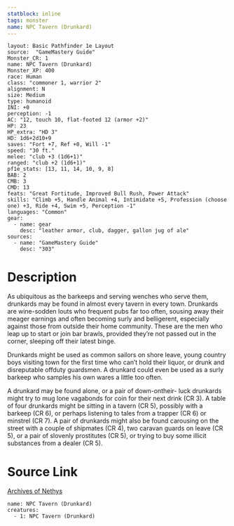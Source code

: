 ```yaml
---
statblock: inline
tags: monster
name: NPC Tavern (Drunkard)
---
```

```statblock
layout: Basic Pathfinder 1e Layout
source:  "GameMastery Guide"
Monster_CR: 1
name: NPC Tavern (Drunkard)
Monster_XP: 400
race: Human
class: "commoner 1, warrior 2"
alignment: N
size: Medium
type: humanoid
INI: +0
perception: -1
AC: "12, touch 10, flat-footed 12 (armor +2)"
HP: 23
HP_extra: "HD 3"
HD: 1d6+2d10+9
saves: "Fort +7, Ref +0, Will -1"
speed: "30 ft."
melee: "club +3 (1d6+1)"
ranged: "club +2 (1d6+1)"
pf1e_stats: [13, 11, 14, 10, 9, 8]
BAB: 2
CMB: 3
CMD: 13
feats: "Great Fortitude, Improved Bull Rush, Power Attack"
skills: "Climb +5, Handle Animal +4, Intimidate +5, Profession (choose one) +3, Ride +4, Swim +5, Perception -1"
languages: "Common"
gear:
  - name: gear
    desc: "leather armor, club, dagger, gallon jug of ale"
sources:
  - name: "GameMastery Guide"
    desc: "303"
```
# Description
As ubiquitous as the barkeeps and serving wenches who serve them, drunkards may be found in almost every tavern in every town. Drunkards are wine-sodden louts who frequent pubs far too often, sousing away their meager earnings and often becoming surly and belligerent, especially against those from outside their home community. These are the men who leap up to start or join bar brawls, provided they’re not passed out in the corner, sleeping off their latest binge.

Drunkards might be used as common sailors on shore leave, young country boys visiting town for the first time who can’t hold their liquor, or drunk and disreputable offduty guardsmen. A drunkard could even be used as a surly barkeep who samples his own wares a little too often.

A drunkard may be found alone, or a pair of down-ontheir- luck drunkards might try to mug lone vagabonds for coin for their next drink (CR 3). A table of four drunkards might be sitting in a tavern (CR 5), possibly with a barkeep (CR 6), or perhaps listening to tales from a trapper (CR 6) or minstrel (CR 7). A pair of drunkards might also be found carousing on the street with a couple of shipmates (CR 4), two caravan guards on leave (CR 5), or a pair of slovenly prostitutes (CR 5), or trying to buy some illicit substances from a dealer (CR 5).
# Source Link
[Archives of Nethys](https://aonprd.com/NPCDisplay.aspx?ItemName=Tavern%20(Drunkard))
```encounter-table
name: NPC Tavern (Drunkard)
creatures:
  - 1: NPC Tavern (Drunkard)
```
